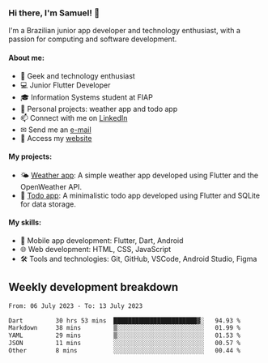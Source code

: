 ### Hi there, I'm Samuel! 👋

I'm a Brazilian junior app developer and technology enthusiast, with a passion for computing and software development.

#### About me:

- 🌟 Geek and technology enthusiast
- 💻 Junior Flutter Developer
- 🎓 Information Systems student at FIAP
- 🔭 Personal projects: weather app and todo app
- 📫 Connect with me on [LinkedIn](https://www.linkedin.com/in/samuel-s-marques/)
- ✉ Send me an [e-mail](mailto:samuel.s.marques@protonmail.com)
- 🔗 Access my [website](https://samuel-marques.me/)

#### My projects:

- 🌤️ [Weather app](https://github.com/samuel-s-marques/weather-app): A simple weather app developed using Flutter and the OpenWeather API.
- 📝 [Todo app](https://github.com/samuel-s-marques/todo-app): A minimalistic todo app developed using Flutter and SQLite for data storage.

#### My skills:

- 📱 Mobile app development: Flutter, Dart, Android
- 🌐 Web development: HTML, CSS, JavaScript
- 🛠️ Tools and technologies: Git, GitHub, VSCode, Android Studio, Figma

## Weekly development breakdown
<!--START_SECTION:waka-->

```txt
From: 06 July 2023 - To: 13 July 2023

Dart         30 hrs 53 mins  ███████████████████████▓░   94.93 %
Markdown     38 mins         ▒░░░░░░░░░░░░░░░░░░░░░░░░   01.99 %
YAML         29 mins         ▒░░░░░░░░░░░░░░░░░░░░░░░░   01.53 %
JSON         11 mins         ░░░░░░░░░░░░░░░░░░░░░░░░░   00.57 %
Other        8 mins          ░░░░░░░░░░░░░░░░░░░░░░░░░   00.44 %
```

<!--END_SECTION:waka-->
